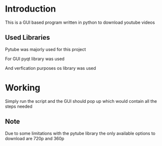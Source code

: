 # Introduction

This is a GUI based program written in python to download youtube videos

## Used Libraries
Pytube was majorly used for this project

For GUI pyqt library was used 

And verfication purposes os library was used

# Working

Simply run the script and the GUI should pop up which would contain all the steps needed

## Note
Due to some limitations with the pytube library the only available options to download are 720p and 360p
